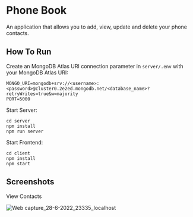 # Phone Book
An application that allows you to add, view, update and delete your phone contacts.

## How To Run
Create an MongoDB Atlas URI connection parameter in `server/.env` with your MongoDB Atlas URI:
```
MONGO_URI=mongodb+srv://<username>:<password>@cluster0.2e2ed.mongodb.net/<database_name>?retryWrites=true&w=majority
PORT=5000
```

Start Server:
```
cd server
npm install
npm run server
```

Start Frontend:
```
cd client
npm install
npm start
```


## Screenshots

View Contacts

![Web capture_28-6-2022_23335_localhost](https://user-images.githubusercontent.com/55148309/176246930-0fa7c43b-7ef9-4d97-87f7-f1031a4c7ccf.jpeg)

